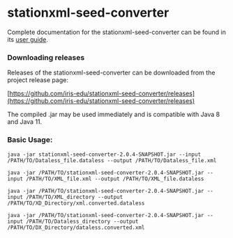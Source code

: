 # stationxml-seed-converter
Complete documentation for the stationxml-seed-converter can be found in its [user guide](https://iris-edu.github.io/stationxml-seed-converter/). 

### Downloading releases

Releases of the stationxml-seed-converter can be downloaded from the project release page:

[https://github.com/iris-edu/stationxml-seed-converter/releases](https://github.com/iris-edu/stationxml-seed-converter/releases)

The compiled .jar may be used immediately and is compatible with Java 8 and Java 11.

### Basic Usage:

`java -jar stationxml-seed-converter-2.0.4-SNAPSHOT.jar --input /PATH/TO/Dataless_file.dataless --output /PATH/TO/Dataless_file.xml`

`java -jar /PATH/TO/stationxml-seed-converter-2.0.4-SNAPSHOT.jar --input /PATH/TO/XML_file.xml --output /PATH/TO/XML_file.dataless`

`java -jar /PATH/TO/stationxml-seed-converter-2.0.4-SNAPSHOT.jar --input /PATH/TO/XML_directory --output /PATH/TO/XD_Directory/xml.converted.dataless`

`java -jar /PATH/TO/stationxml-seed-converter-2.0.4-SNAPSHOT.jar --input /PATH/TO/Dataless_directory --output /PATH/TO/DX_Directory/dataless.converted.xml`
